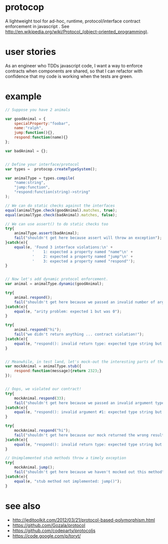 protocop
=======

A lightweight tool for ad-hoc, runtime, protocol/interface contract enforcement in javascript .  See http://en.wikipedia.org/wiki/Protocol_(object-oriented_programming).

user stories
=======

As an engineer who TDDs javascript code, I want a way to enforce contracts when components are shared, so that I can refactor with confidence that my code is working when the tests are green.

example
=======
```javascript
// Suppose you have 2 animals

var goodAnimal = {
    specialProperty:"foobar",
    name:"ralph",
	jump:function(){},
	respond:function(name){}
};

var badAnimal = {};


// Define your interface/protocol		
var types =  protocop.createTypeSystem();

var animalType = types.compile(
	"name:string",
	"jump:function",
    "respond:function(string)->string"
);

// We can do static checks against the interfaces
equal(animalType.check(goodAnimal).matches, true);
equal(animalType.check(badAnimal).matches, false);

// We can use assert() to do static checks too
try{
	animalType.assert(badAnimal);
	fail("shouldn't get here because assert will throw an exception");
}catch(e){
	equal(e, 'Found 3 interface violations:\n' +
		    '    1: expected a property named "name"\n' +
		    '    2: expected a property named "jump"\n' +
		    '    3: expected a property named "respond"');
}


// Now let's add dynamic protocol enforcement.
var animal = animalType.dynamic(goodAnimal);

try{
	animal.respond();
	fail("shouldn't get here because we passed an invalid number of arguments");
}catch(e){
	equal(e, "arity problem: expected 1 but was 0");
}

try{
	animal.respond("hi");
	fail("we didn't return anything ... contract violation!");
}catch(e){
	equal(e, "respond(): invalid return type: expected type string but was undefined");
}


// Meanwhile, in test land, let's mock-out the interesting parts of the contract ...
var mockAnimal = animalType.stub({
	respond:function(message){return 2323;}
});


// Oops, we violated our contract!
try{
	mockAnimal.respond(33);
	fail("shouldn't get here because we passed an invalid argument type");
}catch(e){
	equal(e, "respond(): invalid argument #1: expected type string but was number");
}

try{
	mockAnimal.respond("hi");
	fail("shouldn't get here because our mock returned the wrong result type");
}catch(e){
	equal(e, "respond(): invalid return type: expected type string but was number");
}

// Unimplemented stub methods throw a timely exception
try{
	mockAnimal.jump();
	fail("shouldn't get here because we haven't mocked out this method");
}catch(e){
	equal(e, "stub method not implemented: jump()");
}
```


see also
=======
 * http://jeditoolkit.com/2012/03/21/protocol-based-polymorphism.html
 * https://github.com/Gozala/protocol
 * https://github.com/codeparty/protocoljs
 * https://code.google.com/p/toryt/
